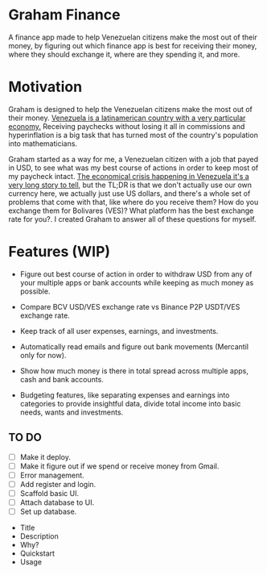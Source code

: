 # Graham Finance

A finance app made to help Venezuelan citizens make the most out of their money, by figuring out which finance app is best for receiving their money, where they should exchange it, where are they spending it, and more.

# Motivation
Graham is designed to help the Venezuelan citizens make the most out of their money. [Venezuela is a latinamerican country with a very particular economy.](https://www.nytimes.com/interactive/2016/12/30/world/americas/venezuela-hyperinflation-100-bolivar-maduro.html)
Receiving paychecks without losing it all in commissions and hyperinflation is a big task that has turned most of the country's population into mathematicians. 

Graham started as a way for me, a Venezuelan citizen with a job that payed in USD, to see what was my best course of actions in order to keep most of my paycheck intact. [The economical crisis happening in Venezuela it's a very long story to tell](https://www.economicsobservatory.com/why-did-venezuelas-economy-collapse), but the TL;DR is that we don't actually use our own currency here, we actually just use US dollars, and there's a whole set of problems that come with that, like where do you receive them? How do you exchange them for Bolivares (VES)? What platform has the best exchange rate for you?. I created Graham to answer all of these questions for myself.

# Features (WIP)
- Figure out best course of action in order to withdraw USD from any of your multiple apps or bank accounts while keeping as much money as possible.
- Compare BCV USD/VES exchange rate vs Binance P2P USDT/VES exchange rate.
- Keep track of all user expenses, earnings, and investments.
- Automatically read emails and figure out bank movements (Mercantil only for now).
- Show how much money is there in total spread across multiple apps, cash and bank accounts.

- Budgeting features, like separating expenses and earnings into categories to provide insightful data, divide total income into basic needs, wants and investments.

## TO DO
- [ ] Make it deploy.
- [ ] Make it figure out if we spend or receive money from Gmail.
- [ ] Error management.
- [ ] Add register and login.
- [ ] Scaffold basic UI.
- [ ] Attach database to UI.
- [ ] Set up database.

- Title
- Description
- Why?
- Quickstart
- Usage

